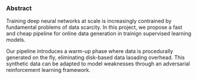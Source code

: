 ### Abstract 

Training deep neural networks at scale is increasingly contrained by fundamental problems of data scarcity. In this project, we propose a fast and cheap pipeline for online data generation in trainign supervised learning models. 

Our pipeline introduces a warm-up phase where data is procedurally generated on the fly, eliminating disk-based data laoading overhead. This synthetic data can be adapted to model weaknesses through an adversarial reinforcement learning framework.
